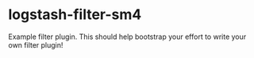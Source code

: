 # logstash-filter-sm4
Example filter plugin. This should help bootstrap your effort to write your own filter plugin!
